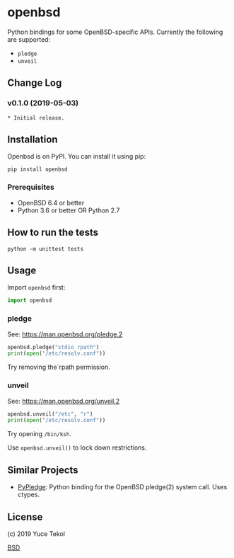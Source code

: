 # openbsd

Python bindings for some OpenBSD-specific APIs. Currently the following are supported:

* `pledge`
* `unveil`

## Change Log

### v0.1.0 (2019-05-03)

    * Initial release.

## Installation

Openbsd is on PyPI. You can install it using pip:

    pip install openbsd

### Prerequisites

* OpenBSD 6.4 or better
* Python 3.6 or better OR Python 2.7

## How to run the tests

    python -m unittest tests

## Usage

Import `openbsd` first:
```python
import openbsd
```

### pledge

See: https://man.openbsd.org/pledge.2

```python
openbsd.pledge("stdio rpath")
print(open("/etc/resolv.conf"))
```

Try removing the`rpath permission.

### unveil

See: https://man.openbsd.org/unveil.2

```python
openbsd.unveil("/etc", "r")
print(open("/etc/resolv.conf"))
```

Try opening `/bin/ksh`.

Use `openbsd.unveil()` to lock down restrictions.


## Similar Projects

* [PyPledge](https://gitlab.com/i80and/pypledge): Python binding for the OpenBSD pledge(2) system call. Uses ctypes.

## License

(c) 2019 Yuce Tekol

[BSD](LICENSE)
